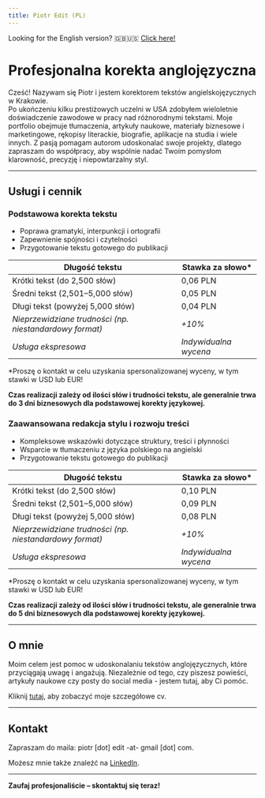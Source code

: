 ```yaml
---
title: Piotr Edit (PL)
---
```


Looking for the English version? 🇬🇧🇺🇸 [Click here!](index.md)

# Profesjonalna korekta anglojęzyczna

Cześć! Nazywam się Piotr i jestem korektorem tekstów angielskojęzycznych w Krakowie.  
Po ukończeniu kilku prestiżowych uczelni w USA zdobyłem wieloletnie doświadczenie zawodowe w pracy nad różnorodnymi tekstami.
Moje portfolio obejmuje tłumaczenia, artykuły naukowe, materiały biznesowe i marketingowe, rękopisy literackie, biografie, aplikacje na studia i wiele innych.
Z pasją pomagam autorom udoskonalać swoje projekty, dlatego zapraszam do współpracy, aby wspólnie nadać Twoim pomysłom klarowność, precyzję i niepowtarzalny styl.

---

## Usługi i cennik

### **Podstawowa korekta tekstu**
- Poprawa gramatyki, interpunkcji i ortografii
- Zapewnienie spójności i czytelności
- Przygotowanie tekstu gotowego do publikacji

| Długość tekstu              | Stawka za słowo* |
|-----------------------------|------------------|
| Krótki tekst (do 2,500 słów) | 0,06 PLN        |
| Średni tekst (2,501–5,000 słów) | 0,05 PLN     |
| Długi tekst (powyżej 5,000 słów) | 0,04 PLN    |
| *Nieprzewidziane trudności (np. niestandardowy format)* | *+10%* |
| *Usługa ekspresowa*    | *Indywidualna wycena* |

\*Proszę o kontakt w celu uzyskania spersonalizowanej wyceny, w tym stawki w USD lub EUR!

**Czas realizacji zależy od ilości słów i trudności tekstu, ale generalnie trwa do 3 dni biznesowych dla podstawowej korekty językowej.**

### **Zaawansowana redakcja stylu i rozwoju treści**
- Kompleksowe wskazówki dotyczące struktury, treści i płynności
- Wsparcie w tłumaczeniu z języka polskiego na angielski
- Przygotowanie tekstu gotowego do publikacji

| Długość tekstu              | Stawka za słowo* |
|-----------------------------|------------------|
| Krótki tekst (do 2,500 słów) | 0,10 PLN        |
| Średni tekst (2,501–5,000 słów) | 0,09 PLN     |
| Długi tekst (powyżej 5,000 słów) | 0,08 PLN    |
| *Nieprzewidziane trudności (np. niestandardowy format)* | *+10%* |
| *Usługa ekspresowa*    | *Indywidualna wycena* |

\*Proszę o kontakt w celu uzyskania spersonalizowanej wyceny, w tym stawki w USD lub EUR!

**Czas realizacji zależy od ilości słów i trudności tekstu, ale generalnie trwa do 5 dni biznesowych dla podstawowej korekty językowej.**

---

## O mnie

Moim celem jest pomoc w udoskonalaniu tekstów anglojęzycznych, które przyciągają uwagę i angażują. Niezależnie od tego, czy piszesz powieści, artykuły naukowe czy posty do social media - jestem tutaj, aby Ci pomóc.

Kliknij [tutaj](cv-pl.md), aby zobaczyć moje szczegółowe cv.

---

## Kontakt

Zapraszam do maila: piotr \[dot\] edit -at- gmail \[dot\] com.  

Możesz mnie także znaleźć na [LinkedIn](https://linkedin.com/in/pioioiotr).

---

**Zaufaj profesjonaliście – skontaktuj się teraz!**
